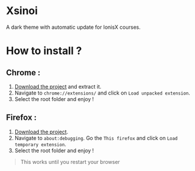 # Xsinoi
A dark theme with automatic update for IonisX courses.

# How to install ? 
## Chrome :
1. [Download the project](https://github.com/Vinetos/Xsinoi/archive/master.zip) and extract it.  
2. Navigate to `chrome://extensions/` and click on `Load unpacked extension`.   
3. Select the root folder and enjoy !

## Firefox :
1. [Download the project](https://github.com/Vinetos/Xsinoi/archive/master.zip).  
2. Navigate to `about:debugging`. Go the `This firefox` and click on `Load temporary extension`.   
3. Select the root folder and enjoy !
> This works until you restart your browser
